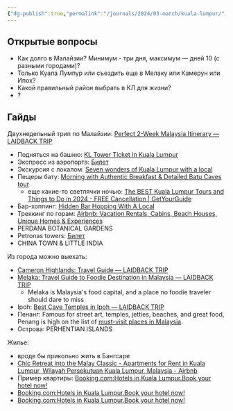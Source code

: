 ```yaml
---
{"dg-publish":true,"permalink":"/journals/2024/03-march/kuala-lumpur/","created":"2024-03-19T22:16:41.357+07:00","updated":"2024-03-19T22:36:13.052+07:00"}
---
```


## Открытые вопросы
- Как долго в Малайзии? Минимум - три дня, максимум — дней 10 (с разными городами)?
- Только Куала Лумпур или съездить еще в Мелаку или Камерун или Ипох?
- Какой правильный район выбрать в КЛ для жизни?
- ?

## Гайды
Двухнедельный трип по Малайзии: [Perfect 2-Week Malaysia Itinerary — LAIDBACK TRIP](https://www.laidbacktrip.com/posts/malaysia-itinerary-2-week)
- Подняться на башню: [KL Tower Ticket in Kuala Lumpur](https://www.klook.com/en-US/activity/2287-kl-tower-kuala-lumpur/?aff_adid=47842&af_wid=1712&aff_label1=KL%20Tower&aff_label2=Kuala%20Lumpur&aff_label3=Malaysia&aid=1712&aff_pid=&aff_sid=&utm_medium=affiliate-alwayson&utm_source=non-network&utm_campaign=1712&utm_term=&utm_content=&aff_klick_id=62119025944-1712-47842-b08e3c6)
- Экспресс из аэропорта: [Билет](https://www.klook.com/en-US/activity/1461-klia-ekspres-airport-express-kuala-lumpur/?spm=City.ActivityList%3Aany%3A%3ACityActivitiesFilter%3ACard_LIST&clickId=08f655bd78)
- Экскурсия с локалом: [Seven wonders of Kuala Lumpur with a local](https://www.airbnb.com/experiences/1509861?checkin=2024-04-18&checkout=2024-04-20&location=Kuala%20Lumpur%2C%20Federal%20Territory%20of%20Kuala%20Lumpur%2C%20Malaysia&currentTab=experience_tab&federatedSearchId=b8dc361b-23e8-4e02-ac6e-6993cae88879&searchId=237f1075-6791-4ebf-88dc-b82f8a892735&sectionId=21429924-935f-4c76-9144-cebb990c82e1)
- Пещеры бату: [Morning with Authentic Breakfast & Detailed Batu Caves tour](https://www.airbnb.com/experiences/943922?checkin=2024-04-18&checkout=2024-04-20&location=Kuala%20Lumpur%2C%20Federal%20Territory%20of%20Kuala%20Lumpur%2C%20Malaysia&currentTab=experience_tab&federatedSearchId=b8dc361b-23e8-4e02-ac6e-6993cae88879&searchId=237f1075-6791-4ebf-88dc-b82f8a892735&sectionId=21429924-935f-4c76-9144-cebb990c82e1)
	- еще какие-то светлячки ночью: [The BEST Kuala Lumpur Tours and Things to Do in 2024 - FREE Cancellation | GetYourGuide](https://www.getyourguide.com/kuala-lumpur-l171/batu-caves-and-firefly-watching-in-kuala-selangor-t27270/?partner_id=FN6MHJ7&utm_medium=online_publisher&utm_source=laidbacktrip%40outlook.com&placement=content-middle&cmp=KL&deeplink_id=9b9a778c-3d4c-5498-91d4-3d3a4d77e01a&page_id=eb7d4d8b-f576-5f1a-8b5e-5c0eb2604ae9)
- Бар-хоппинг: [Hidden Bar Hopping With A Local](https://www.airbnb.com/experiences/335254?checkin=2024-04-18&checkout=2024-04-20&location=Kuala%20Lumpur%2C%20Federal%20Territory%20of%20Kuala%20Lumpur%2C%20Malaysia&currentTab=experience_tab&federatedSearchId=b8dc361b-23e8-4e02-ac6e-6993cae88879&searchId=237f1075-6791-4ebf-88dc-b82f8a892735&sectionId=21429924-935f-4c76-9144-cebb990c82e1)
- Треккинг по горам: [Airbnb: Vacation Rentals, Cabins, Beach Houses, Unique Homes & Experiences](https://www.airbnb.com/experiences/256173?checkin=2024-04-18&checkout=2024-04-20&location=Kuala%20Lumpur%2C%20Federal%20Territory%20of%20Kuala%20Lumpur%2C%20Malaysia&currentTab=experience_tab&federatedSearchId=b8dc361b-23e8-4e02-ac6e-6993cae88879&searchId=237f1075-6791-4ebf-88dc-b82f8a892735&sectionId=21429924-935f-4c76-9144-cebb990c82e1)
- PERDANA BOTANICAL GARDENS
- Petronas towers: [Билет](https://www.getyourguide.com/kuala-lumpur-l171/petronas-towers-skip-the-line-ticket-with-hotel-delivery-t118672/?partner_id=FN6MHJ7&utm_medium=online_publisher&utm_source=laidbacktrip%40outlook.com&placement=content-middle&cmp=KL&deeplink_id=22ba3950-b84e-5732-9cef-b11f4852c329&page_id=eb7d4d8b-f576-5f1a-8b5e-5c0eb2604ae9)
- CHINA TOWN & LITTLE INDIA

Из города можно выехать:
- [Cameron Highlands:  Travel Guide — LAIDBACK TRIP](https://www.laidbacktrip.com/posts/cameron-highlands-things-to-do)
- [Melaka: Travel Guide to Foodie Destination in Malaysia — LAIDBACK TRIP](https://www.laidbacktrip.com/posts/melaka-malaysia)
	- Melaka is Malaysia's food capital, and a place no foodie traveler should dare to miss
- Ipoh: [Best Cave Temples in Ipoh — LAIDBACK TRIP](https://www.laidbacktrip.com/posts/best-cave-temples-ipoh-malaysia)
- Пенанг: Famous for street art, temples, jetties, beaches, and great food, Penang is high on the list of [must-visit places in Malaysia](https://www.laidbacktrip.com/posts/5-must-visit-places-malaysia).
- Острова: PERHENTIAN ISLANDS

Жилье:
- вроде бы прикольно жить в Бангсаре
- [Chic Retreat into the Malay Classic - Apartments for Rent in Kuala Lumpur, Wilayah Persekutuan Kuala Lumpur, Malaysia - Airbnb](https://www.airbnb.com/rooms/861914750014240509?adults=2&check_in=2024-04-18&check_out=2024-04-24&source_impression_id=p3_1710862071_LxTiIx329ffJ6tUz&previous_page_section_name=1000&federated_search_id=1ade397d-f42d-4da7-9127-f05363885563&modal=PHOTO_TOUR_SCROLLABLE)
- Пример квартиры: [Booking.com:Hotels in Kuala Lumpur.Book your hotel now!](https://www.booking.com/hotel/my/bangsar-2br-5pax-zen-netflix-lrt-midvalley.en-gb.html?label=v3.cltyiy4lobnjt0834j628vli3&aid=1607597&ucfs=1&arphpl=1&checkin=2024-04-18&checkout=2024-04-23&dest_id=-2403010&dest_type=city&group_adults=2&req_adults=2&no_rooms=1&group_children=0&req_children=0&hpos=1&hapos=1&sr_order=popularity&srpvid=a6ef6c7abccf0043&srepoch=1710861950&all_sr_blocks=1038465401_376342859_4_0_0&highlighted_blocks=1038465401_376342859_4_0_0&matching_block_id=1038465401_376342859_4_0_0&sr_pri_blocks=1038465401_376342859_4_0_0__154715&from_sustainable_property_sr=1&from=searchresults#hotelTmpl)
- [Booking.com:Hotels in Kuala Lumpur.Book your hotel now!](https://www.booking.com/hotel/my/reizz-residence-by-elysium.en-gb.html?aid=1607597&label=v3.cltyiy4lobnjt0834j628vli3&sid=dc7c8f9e74b2316569845061818763e0&all_sr_blocks=1159828101_388691130_4_0_0;checkin=2024-04-18;checkout=2024-04-23;dest_id=-2403010;dest_type=city;dist=0;group_adults=2;group_children=0;hapos=3;highlighted_blocks=1159828101_388691130_4_0_0;hpos=3;matching_block_id=1159828101_388691130_4_0_0;nflt=review_score%3D90%3Bentire_place_bedroom_count%3D2;no_rooms=1;req_adults=2;req_children=0;room1=A%2CA;sb_price_type=total;sr_order=upsort_bh;sr_pri_blocks=1159828101_388691130_4_0_0__90000;srepoch=1710862005;srpvid=f7106c80af3300ae;type=total;ucfs=1&#_)
- [Booking.com:Hotels in Kuala Lumpur.Book your hotel now!](https://www.booking.com/searchresults.en-gb.html?label=v3.cltyiy4lobnjt0834j628vli3&sid=dc7c8f9e74b2316569845061818763e0&aid=1607597&no_rooms=1&srpvid=a6ef6c7abccf0043&highlighted_hotels=10384654&checkin=2024-04-18&redirected=1&city=-2403010&hlrd=with_av&group_adults=2&source=hotel&group_children=0&checkout=2024-04-23&keep_landing=1&nflt=review_score%3D90%3Bentire_place_bedroom_count%3D2)